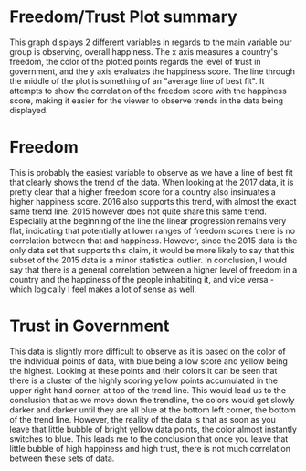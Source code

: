 # Freedom/Trust Plot summary
This graph displays 2 different variables in regards to the main variable our group is observing, overall happiness. The x axis measures a country's freedom, the color of the plotted points regards the level of trust in government, and the y axis evaluates the happiness score. The line through the middle of the plot is something of an "average line of best fit". It attempts to show the correlation of the freedom score with the happiness score, making it easier for the viewer to observe trends in the data being displayed.

# Freedom
This is probably the easiest variable to observe as we have a line of best fit that clearly shows the trend of the data. When looking at the 2017 data, it is pretty clear that a higher freedom score for a country also insinuates a higher happiness score. 2016 also supports this trend, with almost the exact same trend line. 2015 however does not quite share this same trend. Especially at the beginning of the line the linear progression remains very flat, indicating that potentially at lower ranges of freedom scores there is no correlation between that and happiness. However, since the 2015 data is the only data set that supports this claim, it would be more likely to say that this subset of the 2015 data is a minor statistical outlier. In conclusion, I would say that there is a general correlation between a higher level of freedom in a country and the happiness of the people inhabiting it, and vice versa - which logically I feel makes a lot of sense as well.

# Trust in Government
This data is slightly more difficult to observe as it is based on the color of the individual points of data, with blue being a low score and yellow being the highest. Looking at these points and their colors it can be seen that there is a cluster of the highly scoring yellow points accumulated in the upper right hand corner, at top of the trend line. This would lead us to the conclusion that as we move down the trendline, the colors would get slowly darker and darker until they are all blue at the bottom left corner, the bottom of the trend line. However, the reality of the data is that as soon as you leave that little bubble of bright yellow data points, the color almost instantly switches to blue. This leads me to the conclusion that once you leave that little bubble of high happiness and high trust, there is not much correlation between these sets of data.
